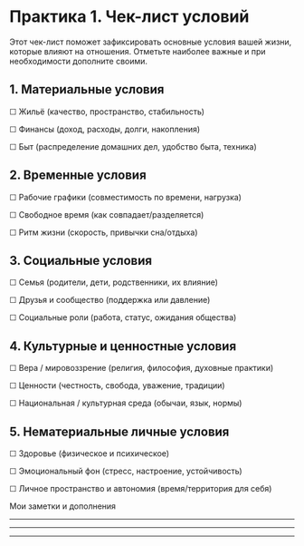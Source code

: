 # Практика 1. Чек-лист условий

Этот чек-лист поможет зафиксировать основные условия вашей жизни, которые влияют на отношения. Отметьте наиболее важные и при необходимости дополните своими.

## 1. Материальные условия

☐ Жильё (качество, пространство, стабильность)

☐ Финансы (доход, расходы, долги, накопления)

☐ Быт (распределение домашних дел, удобство быта, техника)

## 2. Временные условия

☐ Рабочие графики (совместимость по времени, нагрузка)

☐ Свободное время (как совпадает/разделяется)

☐ Ритм жизни (скорость, привычки сна/отдыха)

## 3. Социальные условия

☐ Семья (родители, дети, родственники, их влияние)

☐ Друзья и сообщество (поддержка или давление)

☐ Социальные роли (работа, статус, ожидания общества)

## 4. Культурные и ценностные условия

☐ Вера / мировоззрение (религия, философия, духовные практики)

☐ Ценности (честность, свобода, уважение, традиции)

☐ Национальная / культурная среда (обычаи, язык, нормы)

## 5. Нематериальные личные условия

☐ Здоровье (физическое и психическое)

☐ Эмоциональный фон (стресс, настроение, устойчивость)

☐ Личное пространство и автономия (время/территория для себя)

Мои заметки и дополнения
____________________________________________________________
____________________________________________________________
____________________________________________________________
